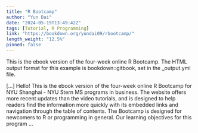 ```yaml
---
title: "R Bootcamp"
author: "Yun Dai"
date: "2024-05-19T13:49:42Z"
tags: [Tutorial, R Programming]
link: "https://bookdown.org/yundai09/rbootcamp/"
length_weight: "12.5%"
pinned: false
---
```


<p>This is the ebook version of the four-week online R Bootcamp.
The HTML output format for this example is bookdown::gitbook,
set in the _output.yml file.</p> [...] Hello! This is the ebook version of the four-week online R Bootcamp for NYU Shanghai - NYU Stern MS programs in business. The website offers more recent updates than the video tutorials, and is designed to help readers find the information more quickly with its embedded links and navigation through the table of contents. The Bootcamp is designed for newcomers to R or programming in general. Our learning objectives for this program  ...
